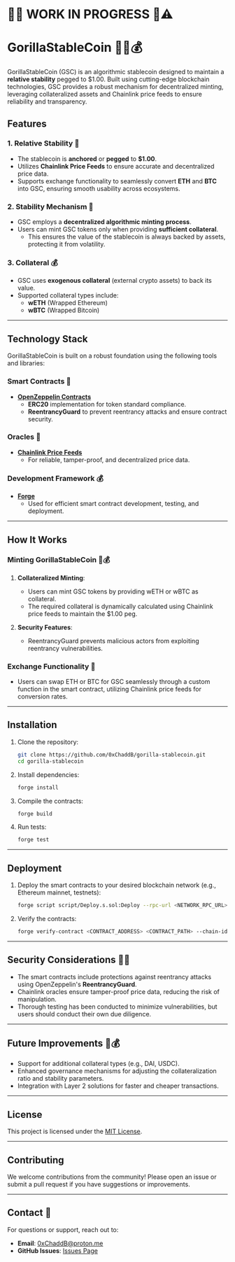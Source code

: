 

# 🚧👷 WORK IN PROGRESS 🚧⚠️ #

# GorillaStableCoin 🦍🍌💰

GorillaStableCoin (GSC) is an algorithmic stablecoin designed to maintain a **relative stability** pegged to $1.00. Built using cutting-edge blockchain technologies, GSC provides a robust mechanism for decentralized minting, leveraging collateralized assets and Chainlink price feeds to ensure reliability and transparency.

## Features

### 1. **Relative Stability** 🍌
- The stablecoin is **anchored** or **pegged** to **$1.00**.
- Utilizes **Chainlink Price Feeds** to ensure accurate and decentralized price data.
- Supports exchange functionality to seamlessly convert **ETH** and **BTC** into GSC, ensuring smooth usability across ecosystems.

### 2. **Stability Mechanism** 🦍
- GSC employs a **decentralized algorithmic minting process**.
- Users can mint GSC tokens only when providing **sufficient collateral**.
  - This ensures the value of the stablecoin is always backed by assets, protecting it from volatility.

### 3. **Collateral** 💰
- GSC uses **exogenous collateral** (external crypto assets) to back its value.
- Supported collateral types include:
  - **wETH** (Wrapped Ethereum)
  - **wBTC** (Wrapped Bitcoin)

---

## Technology Stack
GorillaStableCoin is built on a robust foundation using the following tools and libraries:

### **Smart Contracts** 🍌
- **[OpenZeppelin Contracts](https://github.com/OpenZeppelin/openzeppelin-contracts)**
  - **ERC20** implementation for token standard compliance.
  - **ReentrancyGuard** to prevent reentrancy attacks and ensure contract security.

### **Oracles** 🦍
- **[Chainlink Price Feeds](https://chain.link/)**
  - For reliable, tamper-proof, and decentralized price data.

### **Development Framework** 💰
- **[Forge](https://book.getfoundry.sh/forge/)**
  - Used for efficient smart contract development, testing, and deployment.

---

## How It Works

### Minting GorillaStableCoin 🍌💰
1. **Collateralized Minting**:
   - Users can mint GSC tokens by providing wETH or wBTC as collateral.
   - The required collateral is dynamically calculated using Chainlink price feeds to maintain the $1.00 peg.

2. **Security Features**:
   - ReentrancyGuard prevents malicious actors from exploiting reentrancy vulnerabilities.

### Exchange Functionality 🦍
- Users can swap ETH or BTC for GSC seamlessly through a custom function in the smart contract, utilizing Chainlink price feeds for conversion rates.

---

## Installation

1. Clone the repository:
   ```bash
   git clone https://github.com/0xChaddB/gorilla-stablecoin.git
   cd gorilla-stablecoin
   ```

2. Install dependencies:
   ```bash
   forge install
   ```

3. Compile the contracts:
   ```bash
   forge build
   ```

4. Run tests:
   ```bash
   forge test
   ```

---

## Deployment

1. Deploy the smart contracts to your desired blockchain network (e.g., Ethereum mainnet, testnets):
   ```bash
   forge script script/Deploy.s.sol:Deploy --rpc-url <NETWORK_RPC_URL> --private-key <PRIVATE_KEY>
   ```

2. Verify the contracts:
   ```bash
   forge verify-contract <CONTRACT_ADDRESS> <CONTRACT_PATH> --chain-id <CHAIN_ID> --etherscan-api-key <API_KEY>
   ```

---

## Security Considerations 🦍🍌
- The smart contracts include protections against reentrancy attacks using OpenZeppelin's **ReentrancyGuard**.
- Chainlink oracles ensure tamper-proof price data, reducing the risk of manipulation.
- Thorough testing has been conducted to minimize vulnerabilities, but users should conduct their own due diligence.

---

## Future Improvements 🍌💰
- Support for additional collateral types (e.g., DAI, USDC).
- Enhanced governance mechanisms for adjusting the collateralization ratio and stability parameters.
- Integration with Layer 2 solutions for faster and cheaper transactions.

---

## License
This project is licensed under the [MIT License](LICENSE).

---

## Contributing
We welcome contributions from the community! Please open an issue or submit a pull request if you have suggestions or improvements.

---

## Contact 🦍
For questions or support, reach out to:
- **Email**: 0xChaddB@proton.me
- **GitHub Issues**: [Issues Page](https://github.com/0xChaddB/gorilla-stablecoin/issues)
